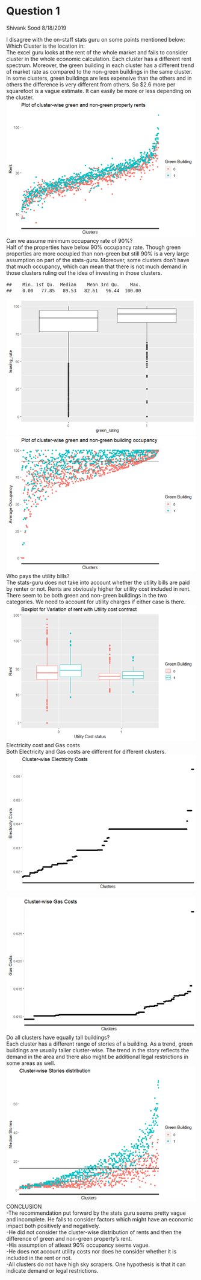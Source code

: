 Question 1
================
Shivank Sood
8/18/2019

I disagree with the on-staff stats guru on some points mentioned
below:  
Which Cluster is the location in:  
The excel guru looks at the rent of the whole market and fails to
consider cluster in the whole economic calculation. Each cluster has a
different rent spectrum. Moreover, the green building in each cluster
has a different trend of market rate as compared to the non-green
buildings in the same cluster. In some clusters, green buildings are
less expensive than the others and in others the difference is very
different from others. So $2.6 more per squarefoot is a vague estimate.
It can easily be more or less depending on the cluster.
![](Final_q1_files/figure-gfm/unnamed-chunk-2-1.png)<!-- --> Can we
assume minimum occupancy rate of 90%?  
Half of the properties have below 90% occupancy rate. Though green
properties are more occupied than non-green but still 90% is a very
large assumption on part of the stats-guru. Moreover, some clusters
don’t have that much occupancy, which can mean that there is not much
demand in those clusters ruling out the idea of investing in those
clusters.

    ##    Min. 1st Qu.  Median    Mean 3rd Qu.    Max. 
    ##    0.00   77.85   89.53   82.61   96.44  100.00

![](Final_q1_files/figure-gfm/unnamed-chunk-3-1.png)<!-- -->![](Final_q1_files/figure-gfm/unnamed-chunk-3-2.png)<!-- -->
Who pays the utility bills?  
The stats-guru does not take into account whether the utility bills are
paid by renter or not. Rents are obviously higher for utility cost
included in rent. There seem to be both green and non-green buildings in
the two categories. We need to account for utility charges if either
case is there.
![](Final_q1_files/figure-gfm/unnamed-chunk-4-1.png)<!-- --> Electricity
cost and Gas costs  
Both Electricity and Gas costs are different for different clusters.
![](Final_q1_files/figure-gfm/unnamed-chunk-5-1.png)<!-- -->

![](Final_q1_files/figure-gfm/unnamed-chunk-6-1.png)<!-- --> Do all
clusters have equally tall buildings?  
Each cluster has a different range of stories of a building. As a trend,
green buildings are usually taller cluster-wise. The trend in the story
reflects the demand in the area and there also might be additional legal
restrictions in some areas as well.
![](Final_q1_files/figure-gfm/unnamed-chunk-7-1.png)<!-- -->
CONCLUSION  
\-The recommendation put forward by the stats guru seems pretty vague
and incomplete. He fails to consider factors which might have an
economic impact both positively and negatively.  
\-He did not consider the cluster-wise distribution of rents and then
the difference of green and non-green property’s rent.  
\-His assumption of atleast 90% occupancy seems vague.  
\-He does not account utility costs nor does he consider whether it is
included in the rent or not.  
\-All clusters do not have high sky scrapers. One hypothesis is that it
can indicate demand or legal restrictions.
